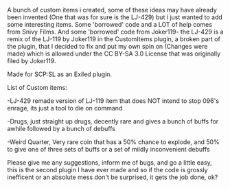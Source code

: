 A bunch of custom items i created, some of these ideas may have already been invented (One that was for sure is the LJ-429) but i just wanted to add some interesting items.
Some 'borrowed' code and a LOT of help comes from Snivy Films.
And some 'borrowed' code from Joker119- the LJ-429 is a remix of the LJ-119 by Joker119 in the CustomItems plugin, a broken part of the plugin, that I decided to fix and put my own spin on (Changes were made) which is allowed under the CC BY-SA 3.0 License that was originally filed by Joker119.

Made for SCP:SL as an Exiled plugin.

List of Custom items:

-LJ-429 remade version of LJ-119 item that does NOT intend to stop 096's enrage, its just a tool to die on command

-Drugs, just straight up drugs, decently rare and gives a bunch of buffs for awhile followed by a bunch of debuffs

-Weird Quarter, Very rare coin that has a 50% chance to explode, and 50% to give one of three sets of buffs or a set of mildly inconvenient debuffs

Please give me any suggestions, inform me of bugs, and go a little easy, this is the second plugin I have ever made and so if the code is grossly inefficent or an absolute mess don't be surprised, it gets the job done, ok?
